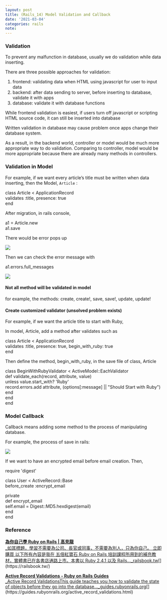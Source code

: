 ```yaml
---
layout: post
title: (Rails_14) Model Validation and Callback
date: '2021-03-04'
categories: rails
note: 
---
```


### Validation

To prevent any malfunction in database, usually we do validation while data inserting.

There are three possible approaches for validation:

1.  frontend: validating data when HTML using javascript for user to input data
2.  backend: after data sending to server, before inserting to database, validate it with apps
3.  database: validate it with database functions

While frontend validation is easiest, if users turn off javascript or scripting HTML source code, it can still be inserted into database

Written validation in database may cause problem once apps change their database system.

As a result, in the backend world, controller or model would be much more appropriate way to do validation. Comparing to controller, model would be more appropriate because there are already many methods in controllers.

### Validation in Model

For example, if we want every article’s title must be written when data inserting, then the Model, `Article` :

class Article < ApplicationRecord  
  validates :title, presence: true  
end

After migration, in rails console,

a1 = Article.new  
a1.save

There would be error pops up

![](/Users/chenyongzhe/coding/practice_not_for_github/javascript_practice/medium-to-markdown/medium-export/posts/md_1623056197395/img/1__zKw5dFtttxNPnjIC22Y6TQ.png)

Then we can check the error message with

a1.errors.full\_messages

![](/Users/chenyongzhe/coding/practice_not_for_github/javascript_practice/medium-to-markdown/medium-export/posts/md_1623056197395/img/1__nI1t__NAXWIweoRiZM8jWRA.png)

#### Not all method will be validated in model

for example, the methods: create, create!, save, save!, update, update!

#### Create customized validator (unsolved problem exists)

For example, if we want the article title to start with Ruby,

In model, Article, add a method after validates such as

class Article < ApplicationRecord  
  validates :title, presence: true, begin\_with\_ruby: true  
end

Then define the method, begin\_with\_ruby, in the save file of class, Article

class BeginWithRubyValidator < ActiveModel::EachValidator  
  def validate\_each(record, attribute, value)  
    unless value.start\_with? 'Ruby'  
      record.errors.add attribute, (options\[:message\] || "Should Start with Ruby")  
    end  
  end  
end

### Model Callback

Callback means adding some method to the process of manipulating database.

For example, the process of save in rails:

![](/Users/chenyongzhe/coding/practice_not_for_github/javascript_practice/medium-to-markdown/medium-export/posts/md_1623056197395/img/1__mYNt1Ggyd7edMv2Oa7O4mw.png)

If we want to have an encrypted email before email creation. Then,

require 'digest'

class User < ActiveRecord::Base  
  before\_create :encrypt\_email  
    
  private  
  def encrypt\_email  
    self.email = Digest::MD5.hexdigest(email)  
  end  
end

### Reference

[**為你自己學 Ruby on Rails | 高見龍**  
_如其標題，學習不需要為公司、長官或同事，不需要為別人，只為你自己。 立即購買 以下所有內容是我在 五倍紅寶石 Ruby on Rails 培訓課程所用到的補充教材，實體書已在各書店通路上市。本書以 Ruby 2.4.1 以及 Rails…_railsbook.tw](https://railsbook.tw/ "https://railsbook.tw/")[](https://railsbook.tw/)

[**Active Record Validations - Ruby on Rails Guides**  
_Active Record ValidationsThis guide teaches you how to validate the state of objects before they go into the database…_guides.rubyonrails.org](https://guides.rubyonrails.org/active_record_validations.html "https://guides.rubyonrails.org/active_record_validations.html")[](https://guides.rubyonrails.org/active_record_validations.html)